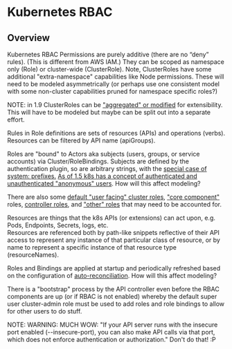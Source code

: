 # Kubernetes RBAC

## Overview

Kubernetes RBAC Permissions are purely additive (there are no “deny” rules). (This is different from AWS IAM.) 
They can be scoped as namespace only (Role) or cluster-wide (ClusterRole). Note, ClusterRoles have some additional 
"extra-namespace" capabilities like Node permissions. These will need to be modeled asymmetrically (or perhaps
use one consistent model with some non-cluster capabilities pruned for namespace specific roles?) 

NOTE: in 1.9 ClusterRoles can be ["aggregated" or modified](https://github.com/kubernetes/community/pull/1219) 
for extensibility. This will have to be modeled but maybe can be split out into a separate effort.

Rules in Role definitions are sets of resources (APIs) and operations (verbs). Resources can be filtered by API 
name (apiGroups).

Roles are "bound" to Actors aka subjects (users, groups, or service accounts) via Cluster/RoleBindings. Subjects
are defined by the authentication plugin, so are arbitrary strings, with the [special case of system: prefixes.](https://kubernetes.io/docs/reference/access-authn-authz/rbac/#referring-to-subjects)
[As of 1.5 k8s has a concept of authenticated and unauthenticated "anonymous" users](https://github.com/kubernetes/kubernetes/pull/32386).
How will this affect modeling?

There are also some [default "user facing" cluster roles](https://kubernetes.io/docs/reference/access-authn-authz/rbac/#user-facing-roles),
["core component"](https://kubernetes.io/docs/reference/access-authn-authz/rbac/#core-component-roles) roles, 
[controller roles](https://kubernetes.io/docs/reference/access-authn-authz/rbac/#controller-roles), and 
["other" roles](https://kubernetes.io/docs/reference/access-authn-authz/rbac/#other-component-roles) that 
may need to be accounted for.

Resources are things that the k8s APIs (or extensions) can act upon, e.g. Pods, Endpoints, Secrets, logs, etc.  
Resources are referenced both by path-like snippets reflective of their API access to represent any instance of
that particular class of resource, or by name to represent a specific instance of that resource type (resourceNames).

Roles and Bindings are applied at startup and periodically refreshed based on the configuration of [auto-reconciliation](https://kubernetes.io/docs/reference/access-authn-authz/rbac/#auto-reconciliation).
How will this affect modeling?

There is a "bootstrap" process by the API controller even before the RBAC components are up (or if RBAC is not enabled) whereby
the default super user cluster-admin role must be used to add roles and role bindings to allow for other users to do stuff.

NOTE: WARNING: MUCH WOW: "If your API server runs with the insecure port enabled (--insecure-port), you can also make API calls via that 
port, which does not enforce authentication or authorization." Don't do that! :P
